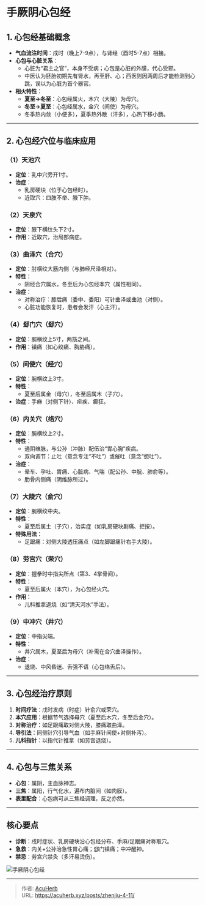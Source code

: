 # 手厥阴心包经


## **1. 心包经基础概念**
- **气血流注时间**：戌时（晚上7-9点），与肾经（酉时5-7点）相接。
- **心包与心脏关系**：
  - 心脏为“君主之官”，本身不受病；心包是心脏的外膜，代心受邪。
  - 中医认为胚胎初期先有肾水，再至肝、心；西医则因两周后才能检测到心跳，误以为心脏为首个器官。
- **相火特性**：
  - **夏至→冬至**：心包经属火，木穴（大陵）为母穴。
  - **冬至→夏至**：心包经属水，金穴（间使）为母穴。
  - 冬季热内敛（小便多），夏季热外散（汗多），心热下移小肠。

---

## **2. 心包经穴位与临床应用**
### **（1）天池穴**
- **定位**：乳中穴旁开1寸。
- **治症**：
  - 乳房硬块（位于心包经时）。
  - 近取穴：四肢不举、腋下肿。

### **（2）天泉穴**
- **定位**：腋下横纹头下2寸。
- **作用**：近取穴，治局部病症。

### **（3）曲泽穴（合穴）**
- **定位**：肘横纹大筋内侧（与肺经尺泽相对）。
- **特性**：
  - 阴经合穴属水，冬至后为心包经本穴（属性相同）。
- **治症**：
  - 对称治疗：膝后痛（委中、委阳）可针曲泽或曲池（对侧）。
  - 心脏功能恢复时，患者会发汗（心主汗）。

### **（4）郄门穴（郄穴）**
- **定位**：腕横纹上5寸，两筋之间。
- **作用**：镇痛（如心绞痛、胸胁痛）。

### **（5）间使穴（经穴）**
- **定位**：腕横纹上3寸。
- **特性**：
  - 夏至后属金（母穴），冬至后属木（子穴）。
- **治症**：手麻（对侧下针）、疟疾、癫狂。

### **（6）内关穴（络穴）**
- **定位**：腕横纹上2寸。
- **特性**：
  - 通阴维脉，与公孙（冲脉）配伍治“胃心胸”疾病。
  - 双向调节：止吐（意念专注“不吐”）或催吐（意念“想吐”）。
- **治症**：
  - 晕车、孕吐、胃痛、心脏病、气喘（配公孙、中脘、肺俞等）。
  - 肋骨内侧痛（阴维脉所过）。

### **（7）大陵穴（俞穴）**
- **定位**：腕横纹中央。
- **特性**：
  - 夏至后属土（子穴），治实症（如乳房硬块剧痛、拒按）。
- **特殊用法**：
  - 足跟痛：对侧大陵透压痛点（如左脚跟痛针右手大陵）。

### **（8）劳宫穴（荣穴）**
- **定位**：握拳时中指尖所点（第3、4掌骨间）。
- **特性**：
  - 夏至后属火（本穴），为心包经火穴。
- **作用**：
  - 儿科推拿退烧（如“清天河水”手法）。

### **（9）中冲穴（井穴）**
- **定位**：中指尖端。
- **特性**：
  - 井穴属木，夏至后为母穴（补需在合穴曲泽操作）。
- **治症**：
  - 退烧、中风昏迷、舌强不语（心包络舌后）。

---

## **3. 心包经治疗原则**
1. **时间疗法**：戌时发病（时症）针俞穴或荣穴。
2. **本穴应用**：根据节气选择母穴（夏至后木穴，冬至后金穴）。
3. **对称治疗**：如足跟痛取对侧大陵，膝痛取曲泽。
4. **导引法**：同侧针穴引导气血（如手麻针间使+对侧补泻）。
5. **儿科指针**：以指代针推拿（如劳宫退烧）。

---

## **4. 心包与三焦关系**
- **心包**：属阴，主血脉神志。
- **三焦**：属阳，行气化水，遍布内脏间（如肉膜）。
- **表里配合**：心包病可从三焦经调理，反之亦然。

---

## **核心要点**
- **诊断**：戌时症状、乳房硬块沿心包经分布、手麻/足跟痛对称取穴。
- **急救**：内关+公孙治急性胃心痛；郄门镇痛；中冲醒神。
- **禁忌**：劳宫穴禁灸（多汗易烫伤）。

![手厥阴心包经](http://img.xingtan.one/i/2025/07/16/68778012eaba4.webp)

---

> 作者: [AcuHerb](https://acuherb.xyz)  
> URL: https://acuherb.xyz/posts/zhenjiu-4-11/  

